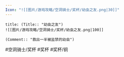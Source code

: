 ```yaml
---
Icon: "![[图片/游戏攻略/空洞骑士/奖杯/幼虫之友.png|30]]"
---
```

```ad-common-bronze-trophy
title: (Title:: "幼虫之友")
![[图片/游戏攻略/空洞骑士/奖杯/幼虫之友.png|100]]

(Comment:: "救出一半被监禁的幼虫")
```

#空洞骑士/奖杯 #奖杯 #奖杯/铜
